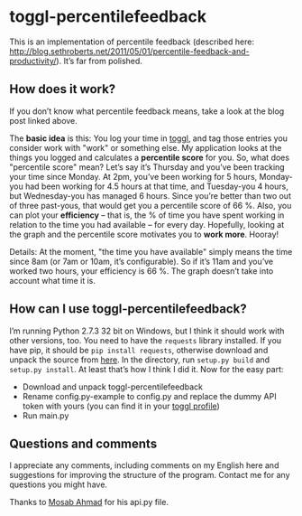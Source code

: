 toggl-percentilefeedback
========================

This is an implementation of percentile feedback (described here: http://blog.sethroberts.net/2011/05/01/percentile-feedback-and-productivity/). It’s far from polished.

## How does it work? ##
If you don’t know what percentile feedback means, take a look at the blog post linked above.

The **basic idea** is this: You log your time in [toggl](https://www.toggl.com), and tag those entries you consider work with "work" or something else. My application looks at the things you logged and calculates a **percentile score** for you. So, what does "percentile score" mean? Let’s say it’s Thursday and you’ve been tracking your time since Monday. At 2pm, you’ve been working for 5 hours, Monday-you had been working for 4.5 hours at that time, and Tuesday-you 4 hours, but Wednesday-you has managed 6 hours. Since you’re better than two out of three past-yous, that would get you a percentile score of 66 %. Also, you can plot your **efficiency** – that is, the % of time you have spent working in relation to the time you had available – for every day. Hopefully, looking at the graph and the percentile score motivates you to **work more**. Hooray!

Details:
At the moment, "the time you have available" simply means the time since 8am (or 7am or 10am, it’s configurable). So if it’s 11am and you’ve worked two hours, your efficiency is 66 %. The graph doesn’t take into account what time it is.

## How can I use toggl-percentilefeedback? ##
I’m running Python 2.7.3 32 bit on Windows, but I think it should work with other versions, too. You need to have the `requests` library installed. If you have pip, it should be `pip install requests`, otherwise download and unpack the source from [here](https://pypi.python.org/pypi/requests). In the directory, run `setup.py build` and `setup.py install`. At least that’s how I think I did it. Now for the easy part:
* Download and unpack toggl-percentilefeedback
* Rename config.py-example to config.py and replace the dummy API token with yours (you can find it in your [toggl profile](https://www.toggl.com/user/edit))
* Run main.py

## Questions and comments ##
I appreciate any comments, including comments on my English here and suggestions for improving the structure of the program. Contact me for any questions you might have.

Thanks to [Mosab Ahmad](https://github.com/mos3abof) for his api.py file.
